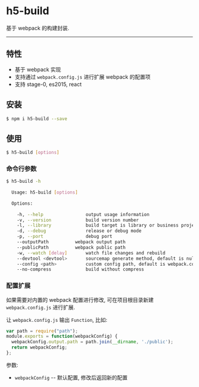 # h5-build

基于 webpack 的构建封装.

----

## 特性

- 基于 webpack 实现
- 支持通过 `webpack.config.js` 进行扩展 webpack 的配置项
- 支持 stage-0, es2015, react

## 安装

```bash
$ npm i h5-build --save
```

## 使用

```bash
$ h5-build [options]
```

### 命令行参数

```bash
$ h5-build -h
  
  Usage: h5-build [options]
  
  Options:
  
    -h, --help                output usage information
    -v, --version             build version number
    -l, --library             build target is library or business project
    -d, --debug               release or debug mode
    -p, --port                debug port
    --outputPath          webpack output path
    --publicPath          webpack public path
    -w, --watch [delay]       watch file changes and rebuild
    --devtool <devtool>       sourcemap generate method, default is null
    --config <path>           custom config path, default is webpack.config.js
    --no-compress             build without compress 
```

### 配置扩展

如果需要对内置的 webpack 配置进行修改, 可在项目根目录新建 `webpack.config.js` 进行扩展.


让 `webpack.config.js` 输出 `Function`, 比如:

```javascript
var path = require("path");
module.exports = function(webpackConfig) {
  webpackConfig.output.path = path.join(__dirname, './public');
  return webpackConfig;
};
```

参数:

- `webpackConfig` -- 默认配置, 修改后返回新的配置



